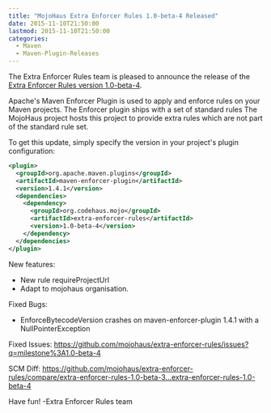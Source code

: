 ```yaml
---
title: "MojoHaus Extra Enforcer Rules 1.0-beta-4 Released"
date: 2015-11-10T21:50:00
lastmod: 2015-11-10T21:50:00
categories:
  - Maven
  - Maven-Plugin-Releases
---
```

The Extra Enforcer Rules team is pleased to announce the release of the 
[Extra Enforcer Rules version 1.0-beta-4](http://www.mojohaus.org/extra-enforcer-rules/).

Apache's Maven Enforcer Plugin is used to apply and enforce rules on your 
Maven projects. 
The Enforcer plugin ships with a set of standard rules 
The MojoHaus project hosts this project to provide extra rules which are not 
part of the standard rule set. 


To get this update, simply specify the version in your project's plugin 
configuration: 

```xml
<plugin> 
  <groupId>org.apache.maven.plugins</groupId> 
  <artifactId>maven-enforcer-plugin</artifactId> 
  <version>1.4.1</version> 
  <dependencies> 
    <dependency> 
      <groupId>org.codehaus.mojo</groupId> 
      <artifactId>extra-enforcer-rules</artifactId> 
      <version>1.0-beta-4</version> 
    </dependency> 
  </dependencies> 
</plugin> 
```

New features:

 * New rule requireProjectUrl
 * Adapt to mojohaus organisation.

Fixed Bugs:

 * EnforceBytecodeVersion crashes on maven-enforcer-plugin 1.4.1 with a NullPointerException

Fixed Issues: https://github.com/mojohaus/extra-enforcer-rules/issues?q=milestone%3A1.0-beta-4

SCM Diff: https://github.com/mojohaus/extra-enforcer-rules/compare/extra-enforcer-rules-1.0-beta-3...extra-enforcer-rules-1.0-beta-4

Have fun!
-Extra Enforcer Rules team
